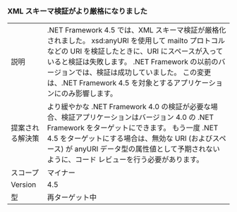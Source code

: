 ### <a name="xml-schema-validation-is-stricter"></a>XML スキーマ検証がより厳格になりました

|   |   |
|---|---|
|説明|.NET Framework 4.5 では、XML スキーマ検証が厳格化されました。 xsd:anyURI を使用して mailto プロトコルなどの URI を検証したときに、URI にスペースが入っていると検証は失敗します。 .NET Framework の以前のバージョンでは、検証は成功していました。 この変更は、.NET Framework 4.5 を対象とするアプリケーションにのみ影響します。|
|提案される解決策|より緩やかな .NET Framework 4.0 の検証が必要な場合、検証アプリケーションはバージョン 4.0 の .NET Framework をターゲットにできます。 もう一度 .NET 4.5 をターゲットにする場合は、無効な URI (およびスペース) が anyURI データ型の属性値として予期されないように、コード レビューを行う必要があります。|
|スコープ|マイナー|
|Version|4.5|
|型|再ターゲット中|

